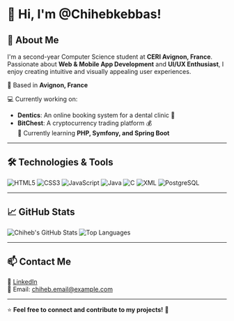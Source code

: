 # 👋 Hi, I'm @Chihebkebbas!

## 🚀 About Me

I'm a second-year Computer Science student at **CERI Avignon, France**. Passionate about **Web & Mobile App Development** and **UI/UX Enthusiast**,  I enjoy creating intuitive and visually appealing user experiences. 

📍 Based in **Avignon, France**  

💻 Currently working on:
  - **Dentics**: An online booking system for a dental clinic 🏥  
  - **BitChest**: A cryptocurrency trading platform 💰  
🌱 Currently learning **PHP, Symfony, and Spring Boot**  

---

## 🛠️ Technologies & Tools

![HTML5](https://img.shields.io/badge/HTML5-E34F26?style=for-the-badge&logo=html5&logoColor=white)
![CSS3](https://img.shields.io/badge/CSS3-1572B6?style=for-the-badge&logo=css3&logoColor=white)
![JavaScript](https://img.shields.io/badge/JavaScript-F7DF1E?style=for-the-badge&logo=javascript&logoColor=black)
![Java](https://img.shields.io/badge/Java-ED8B00?style=for-the-badge&logo=java&logoColor=white)
![C](https://img.shields.io/badge/C-00599C?style=for-the-badge&logo=c&logoColor=white)
![XML](https://img.shields.io/badge/XML-FF6600?style=for-the-badge&logo=xml&logoColor=white)
![PostgreSQL](https://img.shields.io/badge/PostgreSQL-336791?style=for-the-badge&logo=postgresql&logoColor=white)

---

## 📈 GitHub Stats

![Chiheb's GitHub Stats](https://github-readme-stats.vercel.app/api?username=ChihebKebbas&show_icons=true&theme=radical)
![Top Languages](https://github-readme-stats.vercel.app/api/top-langs/?username=ChihebKebbas&layout=compact&theme=radical)

---

## 📫 Contact Me

💼 [LinkedIn](https://linkedin.com/in/chiheb-eddine-kebbas/)  
📧 Email: [chiheb.email@example.com](mailto:chihebed.kbs@.com)  

---

⭐️ **Feel free to connect and contribute to my projects!** 🚀
